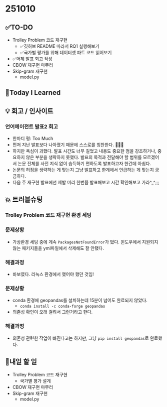 # 251010
## ✅TO-DO
- Trolley Problem 코드 재구현 
    - ✅깃허브 README 따라서 RQ1 실행해보기
    - ✅국가별 평가를 위해 데이터셋 파트 코드 읽어보기 
- ✅어제 발표 회고 작성
- CBOW 재구현 마무리
- Skip-gram 재구현
    - model.py
## 📌Today I Learned

## 💡 회고 / 인사이트
### 언어에이전트 발표2 회고
- 한마디 평: Too Much
- 먼저 지난 발표보다 나아졌기 때문에 스스로를 칭찬한다. 🫳🫳🫳 
- 하지만 욕심이 과했다. 발표 시간도 너무 길었고 내용도 중요한 점을 강조하거나, 중요하지 않은 부분을 생략하지 못했다. 발표의 목적과 전달해야 할 범위를 모르겠어서 논문 전체를 사전 지식 없이 습득하기 편하도록 발표하고자 한건데 아쉽다.
- 논문의 허점을 생략하는 게 맞는지 그냥 발표하고 한계에서 언급하는 게 맞는지 궁금하다.
- 다음 주 재구현 발표에선 제발 미리 한번쯤 발표해보고 시간 확인해보고 가라^_^;;;

## 💥 트러블슈팅
### Trolley Problem 코드 재구현 환경 세팅
### 문제상황 
- 가상환경 세팅 중에 계속 ```PackagesNotFoundError```가 떴다. 윈도우에서 지원되지 않는 패키지들을 yml파일에서 삭제해도 잘 안됐다.
### 해결과정
- 바보였다. 리눅스 환경에서 했어야 했던 것임!

### 문제상황
- conda 환경에 geopandas를 설치하는데 15분이 넘어도 완료되지 않았다.
    - ```conda install -c conda-forge geopandas```
- 의존성 확인이 오래 걸려서 그런거라고 한다.
### 해결과정
- 의존성 관련한 작업이 빠진다고는 하지만, 그냥 ```pip install geopandas```로 완료했다.

## 🍩내일 할 일 
- Trolley Problem 코드 재구현 
    - 국가별 평가 설계
- CBOW 재구현 마무리
- Skip-gram 재구현
    - model.py